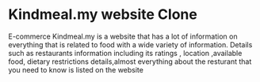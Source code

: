 # Kindmeal.my website Clone
E-commerce
Kindmeal.my is a website that has a lot of information on everything that is related to food with a wide variety of information. Details such as restaurants information including its ratings , location ,available food, dietary restrictions details,almost everything about the resturant that you need to know is listed on the website
